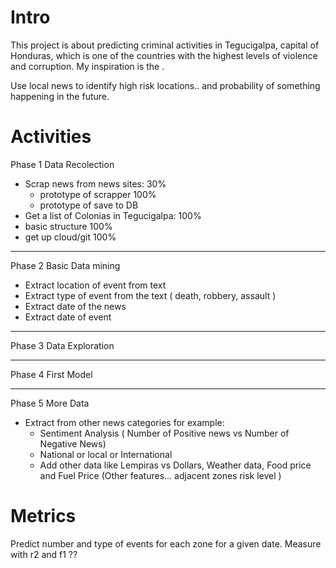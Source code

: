 
# Intro

This project is about predicting criminal activities in Tegucigalpa, capital of Honduras, which is one of the countries with the highest levels of violence and corruption. My inspiration is the .

Use local news to identify high risk locations.. and probability of something happening in the future.


# Activities

Phase 1 Data Recolection
- Scrap news from news sites: 30%
   - prototype of scrapper 100%
   - prototype of save to DB
- Get a list of Colonias in Tegucigalpa: 100%
- basic structure 100%
- get up cloud/git 100%

-------
Phase 2 Basic Data mining
- Extract location of event from text
- Extract type of event from the text ( death, robbery, assault ) 
- Extract date of the news
- Extract date of event

-------
Phase 3 Data Exploration


------
Phase 4 First Model


------
Phase 5 More Data
- Extract from other news categories for example:
    - Sentiment Analysis ( Number of Positive news vs Number of Negative News)
	- National or local or International
    - Add other data like Lempiras vs Dollars, Weather data, Food price and Fuel Price
     (Other features… adjacent zones risk level )




# Metrics

Predict number and type of events for each zone for a given date. Measure with r2 and f1 ??